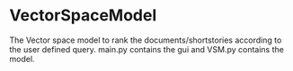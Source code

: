 # VectorSpaceModel

The Vector space model to rank the documents/shortstories according to the user defined query.
main.py contains the gui and VSM.py contains the model.
